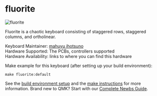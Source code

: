 # fluorite

![fluorite](https://github.com/ihotsuno/keyboard/blob/master/kbd-fluorite-cxl/doc/image/fluorite-CXL-001.jpg)

Fluorite is a chaotic keyboard consisting of staggered rows, staggered columns, and ortholinear.

Keyboard Maintainer: [mahuyu ihotsuno](https://github.com/ihotsuno)  
Hardware Supported: The PCBs, controllers supported  
Hardware Availability: links to where you can find this hardware

Make example for this keyboard (after setting up your build environment):

    make fluorite:default

See the [build environment setup](https://docs.qmk.fm/#/getting_started_build_tools) and the [make instructions](https://docs.qmk.fm/#/getting_started_make_guide) for more information. Brand new to QMK? Start with our [Complete Newbs Guide](https://docs.qmk.fm/#/newbs).
